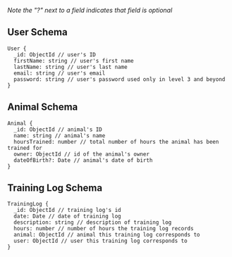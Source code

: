 _Note the "?" next to a field indicates that field is optional_

## User Schema

```
User {
  _id: ObjectId // user's ID
  firstName: string // user's first name
  lastName: string // user's last name
  email: string // user's email
  password: string // user's password used only in level 3 and beyond
}
```

## Animal Schema

```
Animal {
  _id: ObjectId // animal's ID
  name: string // animal's name
  hoursTrained: number // total number of hours the animal has been trained for
  owner: ObjectId // id of the animal's owner
  dateOfBirth?: Date // animal's date of birth
}
```

## Training Log Schema

```
TrainingLog {
  _id: ObjectId // training log's id
  date: Date // date of training log
  description: string // description of training log
  hours: number // number of hours the training log records
  animal: ObjectId // animal this training log corresponds to
  user: ObjectId // user this training log corresponds to
}
```
